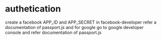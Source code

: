 # authetication
create a facebook APP_ID and APP_SECRET in facebook-developer refer a documentation of passport.js
and for google  go to google developer console and refer documentation of passport.js
